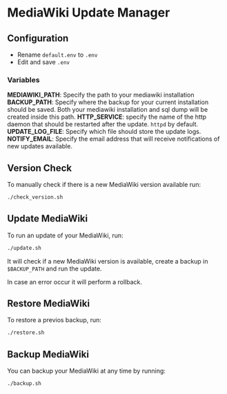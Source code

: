 # MediaWiki Update Manager

## Configuration

* Rename `default.env` to `.env`
* Edit and save `.env`

### Variables

**MEDIAWIKI_PATH**: Specify the path to your mediawiki installation
**BACKUP_PATH**: Specify where the backup for your current installation should be saved. Both your mediawiki installation and sql dump will be created inside this path.
**HTTP_SERVICE**: specify the name of the http daemon that should be restarted after the update. `httpd` by default.
**UPDATE_LOG_FILE**: Specify which file should store the update logs.
**NOTIFY_EMAIL**: Specify the email address that will receive notifications of new updates available.

## Version Check

To manually check if there is a new MediaWiki version available run:

```bash
./check_version.sh
```

## Update MediaWiki

To run an update of your MediaWiki, run:

```bash
./update.sh
```

It will check if a new MediaWiki version is available, create a backup in `$BACKUP_PATH` and run the update.

In case an error occur it will perform a rollback.

## Restore MediaWiki

To restore a previos backup, run:

```bash
./restore.sh
```

## Backup MediaWiki

You can backup your MediaWiki at any time by running:

```bash
./backup.sh
```